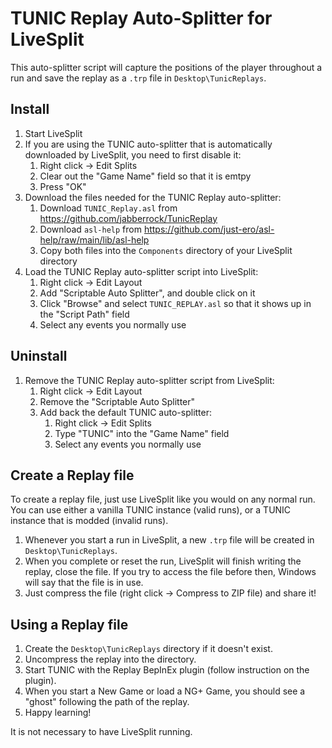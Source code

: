 # TUNIC Replay Auto-Splitter for LiveSplit

This auto-splitter script will capture the positions of the player throughout a
run and save the replay as a `.trp` file in `Desktop\TunicReplays`.

## Install

1. Start LiveSplit
2. If you are using the TUNIC auto-splitter that is automatically downloaded by
   LiveSplit, you need to first disable it:
   1. Right click -> Edit Splits
   2. Clear out the "Game Name" field so that it is emtpy
   3. Press "OK"
3. Download the files needed for the TUNIC Replay auto-splitter:
   1. Download `TUNIC_Replay.asl` from https://github.com/jabberrock/TunicReplay
   2. Download `asl-help` from https://github.com/just-ero/asl-help/raw/main/lib/asl-help
   3. Copy both files into the `Components` directory of your LiveSplit directory
4. Load the TUNIC Replay auto-splitter script into LiveSplit:
   1. Right click -> Edit Layout
   2. Add "Scriptable Auto Splitter", and double click on it
   3. Click "Browse" and select `TUNIC_REPLAY.asl` so that it shows up in the "Script Path" field
   4. Select any events you normally use

## Uninstall

1. Remove the TUNIC Replay auto-splitter script from LiveSplit:
   1. Right click -> Edit Layout
   2. Remove the "Scriptable Auto Splitter"
   3. Add back the default TUNIC auto-splitter:
      1. Right click -> Edit Splits
      2. Type "TUNIC" into the "Game Name" field
      3. Select any events you normally use

## Create a Replay file

To create a replay file, just use LiveSplit like you would on any normal run.
You can use either a vanilla TUNIC instance (valid runs), or a TUNIC instance
that is modded (invalid runs).

1. Whenever you start a run in LiveSplit, a new `.trp` file will be created in
   `Desktop\TunicReplays`.
2. When you complete or reset the run, LiveSplit will finish writing the replay,
   close the file. If you try to access the file before then, Windows will say
   that the file is in use.
3. Just compress the file (right click -> Compress to ZIP file) and share it!

## Using a Replay file

1. Create the `Desktop\TunicReplays` directory if it doesn't exist.
2. Uncompress the replay into the directory.
3. Start TUNIC with the Replay BepInEx plugin (follow instruction on the plugin).
4. When you start a New Game or load a NG+ Game, you should see a "ghost"
   following the path of the replay.
5. Happy learning!

It is not necessary to have LiveSplit running.
